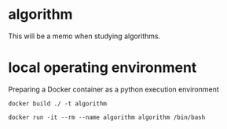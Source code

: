 # algorithm
This will be a memo when studying algorithms.

# local operating environment
Preparing a Docker container as a python execution environment

`docker build ./ -t algorithm`

`docker run -it --rm --name algorithm algorithm /bin/bash`


